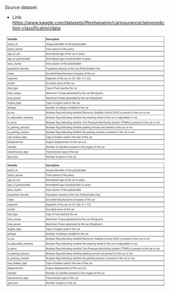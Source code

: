 Source dataset:

- Link: https://www.kaggle.com/datasets/ifteshanajnin/carinsuranceclaimprediction-classification/data

![alt text](img/image.png)
![alt text](img/image-1.png)